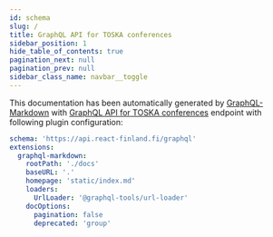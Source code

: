 ```yaml
---
id: schema
slug: /
title: GraphQL API for TOSKA conferences
sidebar_position: 1
hide_table_of_contents: true
pagination_next: null
pagination_prev: null
sidebar_class_name: navbar__toggle
---
```


This documentation has been automatically generated by [GraphQL-Markdown](https://graphql-markdown.github.io) with [GraphQL API for TOSKA conferences](https://github.com/ReactFinland/graphql-api) endpoint with following plugin configuration:

```yaml title=".graphqlrc"
schema: 'https://api.react-finland.fi/graphql'
extensions:
  graphql-markdown:
    rootPath: './docs'
    baseURL: '.'
    homepage: 'static/index.md'
    loaders:
      UrlLoader: '@graphql-tools/url-loader'
    docOptions:
      pagination: false
      deprecated: 'group'
```

